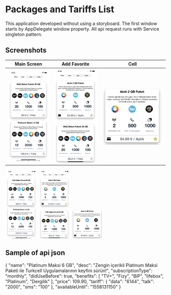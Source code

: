 # Packages and Tariffs List
This application developed without using a storyboard. The first window starts by AppDelegate window property. All api request runs with Service singleton pattern.

## Screenshots
| Main Screen      | Add Favorite      |       Cell         | 
|:----------------:|:-----------------:|:------------------:|
| ![main-screen][] | ![add-favorite][] |  ![cell][]         |

<p float="left">
  <img src="https://github.com/perpeer/PackagesAndTariffs/blob/master/images/MainScreen.png?raw=true" width="100" />
  <img src="https://github.com/perpeer/PackagesAndTariffs/blob/master/images/AddFavorite.png?raw=true" width="100" /> 
  <img src="https://github.com/perpeer/PackagesAndTariffs/blob/master/images/Cell.png?raw=true" width="100" />
</p>

## Sample of api json
{
  "name": "Platinum Maksi 6 GB",
  "desc": "Zengin içerikli Platinum Maksi Paketi ile Turkcell Uygulamalarının keyfini sürün!",
  "subscriptionType": "monthly",
  "didUseBefore": true,
  "benefits": [
    "TV+",
    "Fizy",
    "BiP",
    "lifebox",
    "Platinum",
    "Dergilik"
  ],
  "price": 109.90,
  "tariff": {
    "data": "6144",
    "talk": "2000",
    "sms": "100"
  },
  "availableUntil": "1558131150"
}

[main-screen]: https://github.com/perpeer/PackagesAndTariffs/blob/master/images/MainScreen.png?raw=true
[add-favorite]: https://github.com/perpeer/PackagesAndTariffs/blob/master/images/AddFavorite.png?raw=true
[cell]: https://github.com/perpeer/PackagesAndTariffs/blob/master/images/Cell.png?raw=true